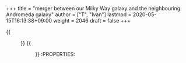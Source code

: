 +++
title = "merger between our Milky Way galaxy and the neighbouring Andromeda galaxy"
author = ["T", "Ivan"]
lastmod = 2020-05-15T16:13:38+09:00
weight = 2046
draft = false
+++

{{<figure src="/images/galaxycrash.jpg">}}
{{<figure src="/images/starforming.jpg">}}
:PROPERTIES:
